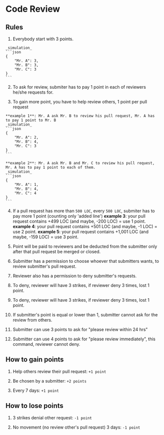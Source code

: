 # Code Review

## Rules
  1. Everybody start with 3 points.

    _simulation_
    ```json
    {
        "Mr. A": 3,
        "Mr. B": 3,
        "Mr. C": 3
    }
    ```

  2. To ask for review, submiter has to pay 1 point in each of reviewers he/she requests for.

  3. To gain more point, you have to help review others, 1 point per pull request

    **example 1**: Mr. A ask Mr. B to review his pull request, Mr. A has to pay 1 point to Mr. B
    _simulation_
    ```json
    {
        "Mr. A": 2,
        "Mr. B": 4,
        "Mr. C": 3
    }
    ```

    **example 2**: Mr. A ask Mr. B and Mr. C to review his pull request, Mr. A has to pay 1 point to each of them.
    _simulation_
    ```json
    {
        "Mr. A": 1,
        "Mr. B": 4,
        "Mr. C": 4
    }
    ```

  4. If a pull request has more than `500 LOC`, every `500 LOC`, submiter has to pay more 1 point (counting only 'added line')
    **example 3**: your pull request contains +499 LOC (and maybe, -200 LOC) = use 1 point.
    **example 4**: your pull request contains +501 LOC (and maybe, -1 LOC) = use 2 point.
    **example 5**: your pull request contains +1,001 LOC (and maybe, -159 LOC) = use 3 point.

  5. Point will be paid to reviewers and be deducted from the submitter only after that pull request be merged or closed.

  5. Submitter has a permission to choose whoever that submitters wants, to review submitter's pull request.

  6. Reviewer also has a permission to deny submitter's requests.

  7. To deny, reviewer will have 3 strikes, if reviewer deny 3 times, lost 1 point.

  8. To deny, reviewer will have 3 strikes, if reviewer deny 3 times, lost 1 point.

  7. If submitter's point is equal or lower than 1, submitter cannot ask for the review from others.

  8. Submitter can use 3 points to ask for "please review within 24 hrs"

  9. Submitter can use 4 points to ask for "please review immediately", this command, reviewer cannot deny.

## How to gain points

  1. Help others review their pull request: `+1 point`

  2. Be chosen by a submitter: `+2 points`

  3. Every 7 days: `+1 point`

## How to lose points

  1. 3 strikes denial other request: `-1 point`

  2. No movement (no review other's pull request) 3 days: `-1 point`


